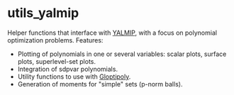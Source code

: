 # utils_yalmip
Helper functions that interface with [YALMIP](https://yalmip.github.io/), with a focus on polynomial optimization problems. Features: 

- Plotting of polynomials in one or several variables: scalar plots, surface plots, superlevel-set plots. 
- Integration of sdpvar polynomials.
- Utility functions to use with [Gloptipoly](http://homepages.laas.fr/henrion/software/gloptipoly/).
- Generation of moments for "simple" sets (p-norm balls). 
